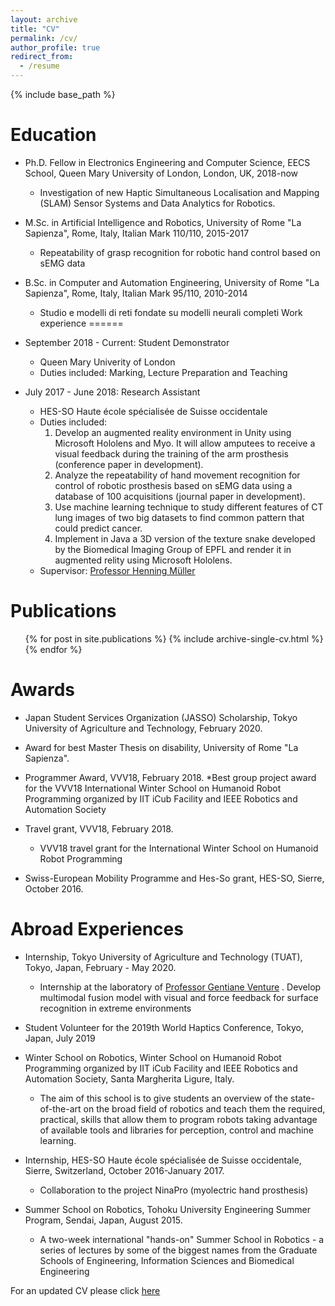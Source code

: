 ```yaml
---
layout: archive
title: "CV"
permalink: /cv/
author_profile: true
redirect_from:
  - /resume
---
```


{% include base_path %}

Education
======
* Ph.D. Fellow in Electronics Engineering and Computer Science, EECS School, Queen Mary University of London, London, UK, 2018-now
  * Investigation of new Haptic Simultaneous Localisation and Mapping (SLAM) Sensor Systems and Data Analytics for Robotics.
* M.Sc. in Artificial Intelligence and Robotics, University of Rome "La Sapienza", Rome, Italy, Italian Mark 110/110, 2015-2017
  * Repeatability of grasp recognition for robotic hand control based on sEMG data
* B.Sc. in Computer and Automation Engineering, University of Rome "La Sapienza", Rome, Italy, Italian Mark 95/110, 2010-2014
  * Studio e modelli di reti fondate su modelli neurali completi
Work experience
======
* September 2018 - Current: Student Demonstrator
  * Queen Mary Univerity of London
  * Duties included: Marking, Lecture Preparation and Teaching


* July 2017 - June 2018: Research Assistant
  * HES-SO Haute école spécialisée de Suisse occidentale
  * Duties included: 
    1. Develop an augmented reality environment in Unity using Microsoft Hololens and Myo. It will allow amputees
to receive a visual feedback during the training of the arm prosthesis (conference paper in development). 
    2. Analyze the repeatability of hand movement recognition for control of robotic prosthesis based on sEMG data
using a database of 100 acquisitions (journal paper in development). 
    3. Use machine learning technique to study different features of CT lung images of two big datasets to find common pattern that could predict
cancer. 
    4. Implement in Java a 3D version of the texture snake developed by the Biomedical Imaging Group of
EPFL and render it in augmented relity using Microsoft Hololens.
  * Supervisor: [Professor Henning Müller](https://www.hevs.ch/en/rad-institutes/institute-of-information-systems/collaborateurs/professor-uas/muller-1609)
  

Publications
======
  <ul>{% for post in site.publications %}
    {% include archive-single-cv.html %}
  {% endfor %}</ul>
  
Awards
======
* Japan Student Services Organization (JASSO) Scholarship, Tokyo University of Agriculture
and Technology, February 2020.

* Award for best Master Thesis on disability, University of Rome "La Sapienza".

* Programmer Award, VVV18, February 2018.
  *Best group project award for the VVV18 International Winter School on Humanoid Robot Programming organized by IIT iCub Facility and IEEE Robotics and Automation Society

* Travel grant, VVV18, February 2018.
  * VVV18 travel grant for the International Winter School on Humanoid Robot Programming

* Swiss-European Mobility Programme and Hes-So grant, HES-SO, Sierre, October 2016.

Abroad Experiences
======
* Internship, Tokyo University of Agriculture and Technology (TUAT), Tokyo, Japan, February - May 2020.
  * Internship at the laboratory of [Professor Gentiane Venture](http://web.tuat.ac.jp/~gvlab/) . Develop multimodal fusion model with visual and force feedback for surface recognition in extreme environments

* Student Volunteer for the 2019th World Haptics Conference, Tokyo, Japan, July 2019

* Winter School on Robotics, Winter School on Humanoid Robot Programming organized by IIT iCub Facility and IEEE Robotics and Automation Society, Santa Margherita Ligure, Italy.
  * The aim of this school is to give students an overview of the state-of-the-art on the broad field of robotics and teach them the required, practical, skills that allow them to program robots taking advantage of available tools and libraries for perception, control and machine learning.

* Internship, HES-SO Haute école spécialisée de Suisse occidentale, Sierre, Switzerland, October 2016-January 2017.
  * Collaboration to the project NinaPro (myolectric hand prosthesis)

* Summer School on Robotics, Tohoku University Engineering Summer Program, Sendai, Japan, August 2015.
  * A two-week international "hands-on" Summer School in Robotics - a series of lectures by some of the biggest names from the Graduate Schools of Engineering, Information Sciences and Biomedical Engineering
  
  
 For an updated CV please click [here](https://www.dropbox.com/s/nht7f1bnza0vllp/Curriculum%20Vitae%20Francesca%20Palermo.pdf?dl=0)